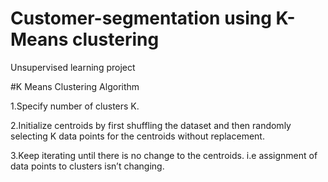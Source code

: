 # Customer-segmentation using K-Means clustering
Unsupervised learning project



#K Means Clustering Algorithm
 

1.Specify number of clusters K.

2.Initialize centroids by first shuffling the dataset and then randomly selecting K data points for the centroids without replacement.

3.Keep iterating until there is no change to the centroids. i.e assignment of data points to clusters isn’t changing.
